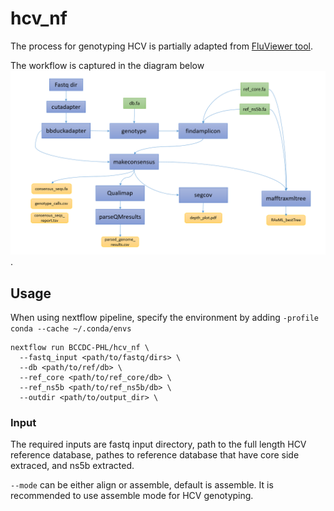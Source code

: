 # hcv_nf

The process for genotyping HCV is partially adapted from [FluViewer tool](https://github.com/KevinKuchinski/FluViewer).

The workflow is captured in the diagram below![diagram](pics/workflow.PNG).


## Usage

When using nextflow pipeline, specify the environment by adding ```-profile conda --cache ~/.conda/envs```

```
nextflow run BCCDC-PHL/hcv_nf \
  --fastq_input <path/to/fastq/dirs> \
  --db <path/to/ref/db> \
  --ref_core <path/to/ref_core/db> \
  --ref_ns5b <path/to/ref_ns5b/db> \
  --outdir <path/to/output_dir> \ 
```
### Input

The required inputs are fastq input directory, path to the full length HCV reference database, pathes to reference database that have core side extraced, and ns5b extracted.

`--mode` can be either align or assemble, default is assemble. It is recommended to use assemble mode for HCV genotyping.

